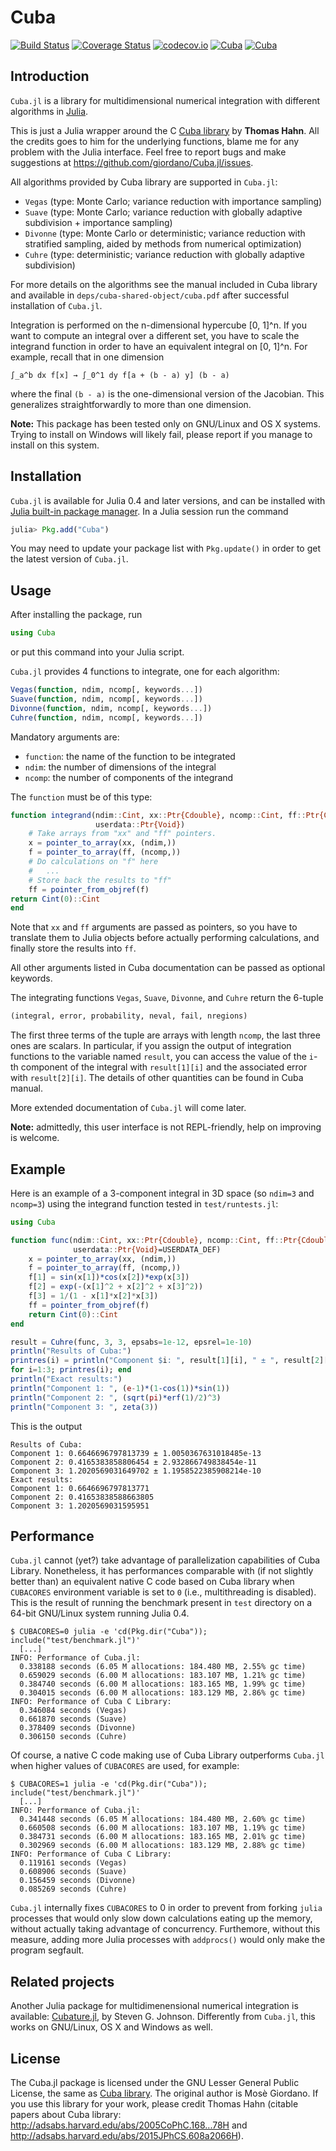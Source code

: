 # Cuba

[![Build Status](https://travis-ci.org/giordano/Cuba.jl.svg?branch=master)](https://travis-ci.org/giordano/Cuba.jl) [![Coverage Status](https://coveralls.io/repos/github/giordano/Cuba.jl/badge.svg?branch=master)](https://coveralls.io/github/giordano/Cuba.jl?branch=master) [![codecov.io](https://codecov.io/github/giordano/Cuba.jl/coverage.svg?branch=master)](https://codecov.io/github/giordano/Cuba.jl?branch=master) [![Cuba](http://pkg.julialang.org/badges/Cuba_0.4.svg)](http://pkg.julialang.org/?pkg=Cuba) [![Cuba](http://pkg.julialang.org/badges/Cuba_0.5.svg)](http://pkg.julialang.org/?pkg=Cuba)

Introduction
------------

`Cuba.jl` is a library for multidimensional numerical integration with different
algorithms in [Julia](http://julialang.org/).

This is just a Julia wrapper around the C
[Cuba library](http://www.feynarts.de/cuba/) by **Thomas Hahn**.  All the
credits goes to him for the underlying functions, blame me for any problem with
the Julia interface.  Feel free to report bugs and make suggestions at
https://github.com/giordano/Cuba.jl/issues.

All algorithms provided by Cuba library are supported in `Cuba.jl`:
* `Vegas` (type: Monte Carlo; variance reduction with importance sampling)
* `Suave` (type: Monte Carlo; variance reduction with globally adaptive
  subdivision + importance sampling)
* `Divonne` (type: Monte Carlo or deterministic; variance reduction with
  stratified sampling, aided by methods from numerical optimization)
* `Cuhre` (type: deterministic; variance reduction with globally adaptive
  subdivision)

For more details on the algorithms see the manual included in Cuba library and
available in `deps/cuba-shared-object/cuba.pdf` after successful installation
of `Cuba.jl`.

Integration is performed on the n-dimensional hypercube [0, 1]^n.  If you want
to compute an integral over a different set, you have to scale the integrand
function in order to have an equivalent integral on [0, 1]^n.  For example,
recall that in one dimension

```
∫_a^b dx f[x] → ∫_0^1 dy f[a + (b - a) y] (b - a)
```

where the final `(b - a)` is the one-dimensional version of the Jacobian.  This
generalizes straightforwardly to more than one dimension.

**Note:** This package has been tested only on GNU/Linux and OS X systems.
Trying to install on Windows will likely fail, please report if you manage to
install on this system.

Installation
------------

`Cuba.jl` is available for Julia 0.4 and later versions, and can be installed
with
[Julia built-in package manager](http://docs.julialang.org/en/stable/manual/packages/).
In a Julia session run the command

```julia
julia> Pkg.add("Cuba")
```

You may need to update your package list with `Pkg.update()` in order to get the
latest version of `Cuba.jl`.

Usage
-----

After installing the package, run

``` julia
using Cuba
```

or put this command into your Julia script.

`Cuba.jl` provides 4 functions to integrate, one for each algorithm:

``` julia
Vegas(function, ndim, ncomp[, keywords...])
Suave(function, ndim, ncomp[, keywords...])
Divonne(function, ndim, ncomp[, keywords...])
Cuhre(function, ndim, ncomp[, keywords...])
```

Mandatory arguments are:

* `function`: the name of the function to be integrated
* `ndim`: the number of dimensions of the integral
* `ncomp`: the number of components of the integrand

The `function` must be of this type:

``` julia
function integrand(ndim::Cint, xx::Ptr{Cdouble}, ncomp::Cint, ff::Ptr{Cdouble},
                   userdata::Ptr{Void})
    # Take arrays from "xx" and "ff" pointers.
    x = pointer_to_array(xx, (ndim,))
    f = pointer_to_array(ff, (ncomp,))
	# Do calculations on "f" here
	#   ...
    # Store back the results to "ff"
    ff = pointer_from_objref(f)
return Cint(0)::Cint
end
```

Note that `xx` and `ff` arguments are passed as pointers, so you have to
translate them to Julia objects before actually performing calculations, and
finally store the results into `ff`.

All other arguments listed in Cuba documentation can be passed as optional
keywords.

The integrating functions `Vegas`, `Suave`, `Divonne`, and `Cuhre` return the
6-tuple

``` julia
(integral, error, probability, neval, fail, nregions)
```

The first three terms of the tuple are arrays with length `ncomp`, the last
three ones are scalars.  In particular, if you assign the output of integration
functions to the variable named `result`, you can access the value of the `i`-th
component of the integral with `result[1][i]` and the associated error with
`result[2][i]`.  The details of other quantities can be found in Cuba manual.

More extended documentation of `Cuba.jl` will come later.

**Note:** admittedly, this user interface is not REPL-friendly, help on
improving is welcome.

Example
-------

Here is an example of a 3-component integral in 3D space (so `ndim=3` and
`ncomp=3`) using the integrand function tested in `test/runtests.jl`:

``` julia
using Cuba

function func(ndim::Cint, xx::Ptr{Cdouble}, ncomp::Cint, ff::Ptr{Cdouble},
              userdata::Ptr{Void}=USERDATA_DEF)
    x = pointer_to_array(xx, (ndim,))
    f = pointer_to_array(ff, (ncomp,))
    f[1] = sin(x[1])*cos(x[2])*exp(x[3])
    f[2] = exp(-(x[1]^2 + x[2]^2 + x[3]^2))
    f[3] = 1/(1 - x[1]*x[2]*x[3])
    ff = pointer_from_objref(f)
    return Cint(0)::Cint
end

result = Cuhre(func, 3, 3, epsabs=1e-12, epsrel=1e-10)
println("Results of Cuba:")
printres(i) = println("Component $i: ", result[1][i], " ± ", result[2][i])
for i=1:3; printres(i); end
println("Exact results:")
println("Component 1: ", (e-1)*(1-cos(1))*sin(1))
println("Component 2: ", (sqrt(pi)*erf(1)/2)^3)
println("Component 3: ", zeta(3))
```

This is the output

```
Results of Cuba:
Component 1: 0.6646696797813739 ± 1.0050367631018485e-13
Component 2: 0.4165383858806454 ± 2.932866749838454e-11
Component 3: 1.2020569031649702 ± 1.1958522385908214e-10
Exact results:
Component 1: 0.6646696797813771
Component 2: 0.41653838588663805
Component 3: 1.2020569031595951
```

Performance
-----------

`Cuba.jl` cannot (yet?) take advantage of parallelization capabilities of Cuba
Library.  Nonetheless, it has performances comparable with (if not slightly
better than) an equivalent native C code based on Cuba library when `CUBACORES`
environment variable is set to `0` (i.e., multithreading is disabled).  This is
the result of running the benchmark present in `test` directory on a 64-bit
GNU/Linux system running Julia 0.4.

```
$ CUBACORES=0 julia -e 'cd(Pkg.dir("Cuba")); include("test/benchmark.jl")'
  [...]
INFO: Performance of Cuba.jl:
  0.338188 seconds (6.05 M allocations: 184.480 MB, 2.55% gc time)
  0.659029 seconds (6.00 M allocations: 183.107 MB, 1.21% gc time)
  0.384740 seconds (6.00 M allocations: 183.165 MB, 1.99% gc time)
  0.304015 seconds (6.00 M allocations: 183.129 MB, 2.86% gc time)
INFO: Performance of Cuba C Library:
  0.346084 seconds (Vegas)
  0.661870 seconds (Suave)
  0.378409 seconds (Divonne)
  0.306150 seconds (Cuhre)
```

Of course, a native C code making use of Cuba Library outperforms `Cuba.jl` when
higher values of `CUBACORES` are used, for example:

```
$ CUBACORES=1 julia -e 'cd(Pkg.dir("Cuba")); include("test/benchmark.jl")'
  [...]
INFO: Performance of Cuba.jl:
  0.341448 seconds (6.05 M allocations: 184.480 MB, 2.60% gc time)
  0.660508 seconds (6.00 M allocations: 183.107 MB, 1.19% gc time)
  0.384731 seconds (6.00 M allocations: 183.165 MB, 2.01% gc time)
  0.302969 seconds (6.00 M allocations: 183.129 MB, 2.88% gc time)
INFO: Performance of Cuba C Library:
  0.119161 seconds (Vegas)
  0.608906 seconds (Suave)
  0.156459 seconds (Divonne)
  0.085269 seconds (Cuhre)
```

`Cuba.jl` internally fixes `CUBACORES` to 0 in order to prevent from forking
`julia` processes that would only slow down calculations eating up the memory,
without actually taking advantage of concurrency.  Furthemore, without this
measure, adding more Julia processes with `addprocs()` would only make the
program segfault.

Related projects
----------------

Another Julia package for multidimenensional numerical integration is available:
[Cubature.jl](https://github.com/stevengj/Cubature.jl), by Steven G. Johnson.
Differently from `Cuba.jl`, this works on GNU/Linux, OS X and Windows as well.

License
-------

The Cuba.jl package is licensed under the GNU Lesser General Public License, the
same as [Cuba library](http://www.feynarts.de/cuba/).  The original author is
Mosè Giordano.  If you use this library for your work, please credit Thomas Hahn
(citable papers about Cuba library:
http://adsabs.harvard.edu/abs/2005CoPhC.168...78H and
http://adsabs.harvard.edu/abs/2015JPhCS.608a2066H).
